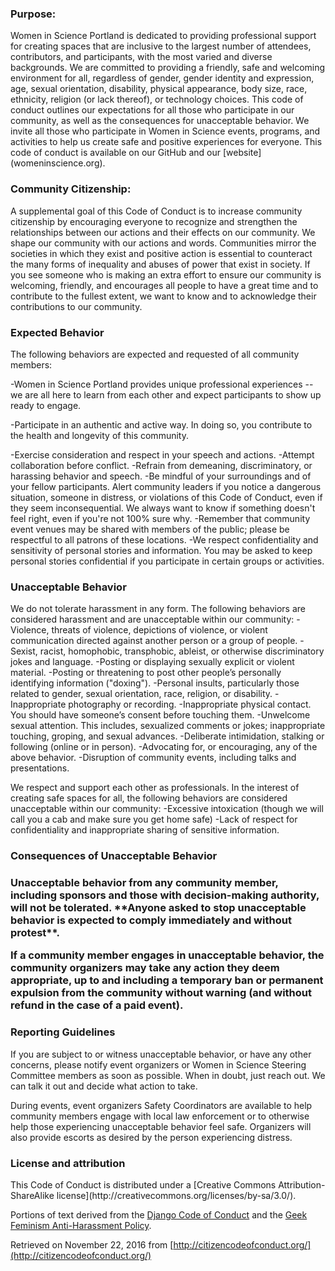<h3>Purpose:</h3>
Women in Science Portland is dedicated to providing professional support for creating spaces that are inclusive to the largest number of attendees, contributors, and participants, with the most varied and diverse backgrounds. We are committed to providing a friendly, safe and welcoming environment for all, regardless of gender, gender identity and expression, age, sexual orientation, disability, physical appearance, body size, race, ethnicity, religion (or lack thereof), or technology choices.
This code of conduct outlines our expectations for all those who participate in our community, as well as the consequences for unacceptable behavior.
We invite all those who participate in Women in Science events, programs, and activities to help us create safe and positive experiences for everyone. 
This code of conduct is available on our GitHub and our [website](womeninscience.org).
<h3>Community Citizenship:</h3>
A supplemental goal of this Code of Conduct is to increase community citizenship by encouraging everyone to recognize and strengthen the relationships between our actions and their effects on our community. We shape our community with our actions and words.
Communities mirror the societies in which they exist and positive action is essential to counteract the many forms of inequality and abuses of power that exist in society.
If you see someone who is making an extra effort to ensure our community is welcoming, friendly, and encourages all people to have a great time and to contribute to the fullest extent, we want to know and to acknowledge their contributions to our community.


<h3>Expected Behavior</h3>
The following behaviors are expected and requested of all community members:

-Women in Science Portland provides unique professional experiences -- we are all here to learn from each other and expect participants to show up ready to engage.

-Participate in an authentic and active way. In doing so, you contribute to the health and longevity of this community.

-Exercise consideration and respect in your speech and actions.
-Attempt collaboration before conflict.
-Refrain from demeaning, discriminatory, or harassing behavior and speech.
-Be mindful of your surroundings and of your fellow participants. Alert community leaders if you notice a dangerous situation, someone in distress, or violations of this Code of Conduct, even if they seem inconsequential. We always want to know if something doesn't feel right, even if you're not 100% sure why.
-Remember that community event venues may be shared with members of the public; please be respectful to all patrons of these locations.
-We respect confidentiality and sensitivity of personal stories and information.  You may be asked to keep personal stories confidential if you participate in certain groups or activities. 

<h3>Unacceptable Behavior</h3>
We do not tolerate harassment in any form. The following behaviors are considered harassment and are unacceptable within our community:
-Violence, threats of violence, depictions of violence, or violent communication directed against another person or a group of people.
-Sexist, racist, homophobic, transphobic, ableist, or otherwise discriminatory jokes and language.
-Posting or displaying sexually explicit or violent material.
-Posting or threatening to post other people’s personally identifying information ("doxing").
-Personal insults, particularly those related to gender, sexual orientation, race, religion, or disability.
-Inappropriate photography or recording.
-Inappropriate physical contact. You should have someone’s consent before touching them.
-Unwelcome sexual attention. This includes, sexualized comments or jokes; inappropriate touching, groping, and sexual advances.
-Deliberate intimidation, stalking or following (online or in person).
-Advocating for, or encouraging, any of the above behavior.
-Disruption of community events, including talks and presentations.

We respect and support each other as professionals.  In the interest of creating safe spaces for all, the following behaviors are considered unacceptable within our community:
-Excessive intoxication (though we will call you a cab and make sure you get home safe)
-Lack of respect for confidentiality and inappropriate sharing of sensitive information.

<h3>Consequences of Unacceptable Behavior<h3>
Unacceptable behavior from any community member, including sponsors and those with decision-making authority, will not be tolerated.
**Anyone asked to stop unacceptable behavior is expected to comply immediately and without protest**.

If a community member engages in unacceptable behavior, the community organizers may take any action they deem appropriate, up to and including a temporary ban or permanent expulsion from the community **without warning** (and without refund in the case of a paid event).
<h3>Reporting Guidelines</h3>
If you are subject to or witness unacceptable behavior, or have any other concerns, please notify event organizers or Women in Science Steering Committee members as soon as possible. When in doubt, just reach out. We can talk it out and decide what action to take.

During events, event organizers Safety Coordinators are available to help community members engage with local law enforcement or to otherwise help those experiencing unacceptable behavior feel safe. Organizers will also provide escorts as desired by the person experiencing distress.

<h3>License and attribution</h3>
This Code of Conduct is distributed under a [Creative Commons Attribution-ShareAlike license](http://creativecommons.org/licenses/by-sa/3.0/).

Portions of text derived from the [Django Code of Conduct](https://www.djangoproject.com/conduct/) and the [Geek Feminism Anti-Harassment Policy](http://geekfeminism.wikia.com/wiki/Conference_anti-harassment/Policy).

Retrieved on November 22, 2016 from [http://citizencodeofconduct.org/](http://citizencodeofconduct.org/)
